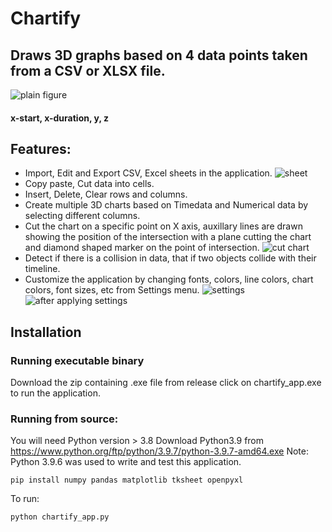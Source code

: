 # Chartify
## Draws 3D graphs based on 4 data points taken from a CSV or XLSX file. 
![plain figure](https://imgur.com/a/IXFshrK.jpg)
#### x-start, x-duration, y, z

## Features:
- Import, Edit and Export CSV, Excel sheets in the application.
![sheet](https://imgur.com/WwNrOdI.jpg)
- Copy paste, Cut data into cells.
- Insert, Delete, Clear rows and columns.
- Create multiple 3D charts based on Timedata and Numerical data by selecting different columns.
- Cut the chart on a specific point on X axis, auxillary lines are drawn showing the position of the intersection with a plane cutting the chart and diamond shaped marker on the point of intersection.
![cut chart](https://imgur.com/a/29aWnw8.jpg)
- Detect if there is a collision in data, that if two objects collide with their timeline.
- Customize the application by changing fonts, colors, line colors, chart colors, font sizes, etc from Settings menu.
![settings](https://imgur.com/a/QkJKWBm.jpg) 
![after applying settings](https://imgur.com/a/LbhyK2L.jpg)

## Installation

### Running executable binary
Download the zip containing .exe file from release
click on chartify_app.exe to run the application.

### Running from source:
You will need Python version > 3.8
Download Python3.9 from https://www.python.org/ftp/python/3.9.7/python-3.9.7-amd64.exe
Note: Python 3.9.6 was used to write and test this application.
```
pip install numpy pandas matplotlib tksheet openpyxl
```
To run:
```
python chartify_app.py
```

